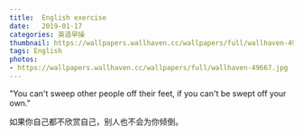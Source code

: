 ```yaml
---
title:  English exercise
date:   2019-01-17
categories: 英语早操
thumbnail: https://wallpapers.wallhaven.cc/wallpapers/full/wallhaven-49667.jpg
tags: English
photos:
- https://wallpapers.wallhaven.cc/wallpapers/full/wallhaven-49667.jpg
---
```


"You can't sweep other people off their feet, if you can't be swept off your own."
<p>如果你自己都不欣赏自己，别人也不会为你倾倒。</p>
